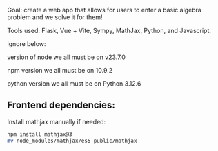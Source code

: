 Goal: create a web app that allows for users to enter a basic algebra problem and we solve it for them!

Tools used: Flask, Vue + Vite, Sympy, MathJax, Python, and Javascript.

ignore below: 

version of node we all must be on
v23.7.0

npm version we all must be on
10.9.2

python version we all must be on
Python 3.12.6

## Frontend dependencies:
Install mathjax manually if needed:
```bash
npm install mathjax@3
mv node_modules/mathjax/es5 public/mathjax